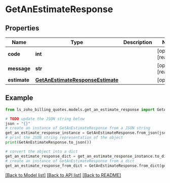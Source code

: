 # GetAnEstimateResponse


## Properties

Name | Type | Description | Notes
------------ | ------------- | ------------- | -------------
**code** | **int** |  | [optional] [readonly] 
**message** | **str** |  | [optional] [readonly] 
**estimate** | [**GetAnEstimateResponseEstimate**](GetAnEstimateResponseEstimate.md) |  | [optional] 

## Example

```python
from ls_zoho_billing_quotes.models.get_an_estimate_response import GetAnEstimateResponse

# TODO update the JSON string below
json = "{}"
# create an instance of GetAnEstimateResponse from a JSON string
get_an_estimate_response_instance = GetAnEstimateResponse.from_json(json)
# print the JSON string representation of the object
print(GetAnEstimateResponse.to_json())

# convert the object into a dict
get_an_estimate_response_dict = get_an_estimate_response_instance.to_dict()
# create an instance of GetAnEstimateResponse from a dict
get_an_estimate_response_from_dict = GetAnEstimateResponse.from_dict(get_an_estimate_response_dict)
```
[[Back to Model list]](../README.md#documentation-for-models) [[Back to API list]](../README.md#documentation-for-api-endpoints) [[Back to README]](../README.md)


